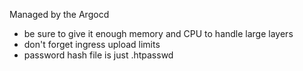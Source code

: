 Managed by the Argocd

* be sure to give it enough memory and CPU to handle large layers
* don't forget ingress upload limits
* password hash file is just .htpasswd
